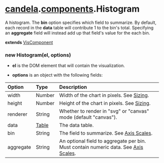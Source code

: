 # [candela](../..#readme).[components](..#readme).Histogram

A histogram. The **bin** option specifies which field to summarize. By default,
each record in the **data** table will contribute 1 to the bin's total.
Specifying an **aggregate** field will instead add up that field's value for
the each bin.

**extends** [VisComponent](../../VisComponent#readme)

### new Histogram(el, options)

* **el** is the DOM element that will contain the visualization.

* **options** is an object with the following fields:

| Option    | Type   | Description  |
| :-------- | :----- | :----------- |
| width     | Number | Width of the chart in pixels. See [Sizing](../../#sizing). |
| height    | Number | Height of the chart in pixels. See [Sizing](../../#sizing). |
| renderer  | String | Whether to render in "svg" or "canvas" mode (default "canvas"). |
| data      | [Table](../..#table) | The data table. |
| bin       | String | The field to summarize. See [Axis Scales](../../#axis-scales). |
| aggregate | String | An optional field to aggregate per bin. Must contain numeric data. See [Axis Scales](../../#axis-scales). |
